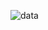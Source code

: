 <img src="https://drive.google.com/file/d/1OK3-V-SbgDB6_3eMO5jUIUrKgy7JkUkC/view" alt="data"></img>
